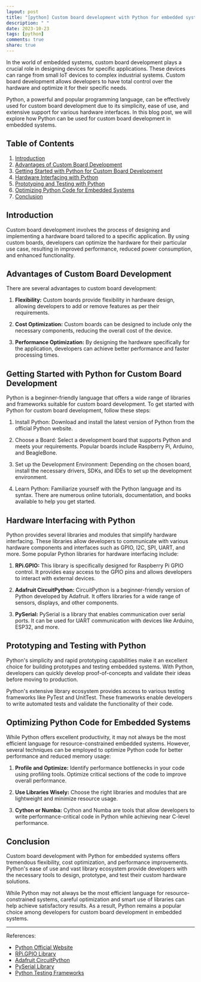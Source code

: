 ```yaml
---
layout: post
title: "[python] Custom board development with Python for embedded systems"
description: " "
date: 2023-10-23
tags: [python]
comments: true
share: true
---
```


In the world of embedded systems, custom board development plays a crucial role in designing devices for specific applications. These devices can range from small IoT devices to complex industrial systems. Custom board development allows developers to have total control over the hardware and optimize it for their specific needs.

Python, a powerful and popular programming language, can be effectively used for custom board development due to its simplicity, ease of use, and extensive support for various hardware interfaces. In this blog post, we will explore how Python can be used for custom board development in embedded systems.

## Table of Contents
1. [Introduction](#introduction)
2. [Advantages of Custom Board Development](#advantages-of-custom-board-development)
3. [Getting Started with Python for Custom Board Development](#getting-started-with-python-for-custom-board-development)
4. [Hardware Interfacing with Python](#hardware-interfacing-with-python)
5. [Prototyping and Testing with Python](#prototyping-and-testing-with-python)
6. [Optimizing Python Code for Embedded Systems](#optimizing-python-code-for-embedded-systems)
7. [Conclusion](#conclusion)

## Introduction <a name="introduction"></a>
Custom board development involves the process of designing and implementing a hardware board tailored to a specific application. By using custom boards, developers can optimize the hardware for their particular use case, resulting in improved performance, reduced power consumption, and enhanced functionality.

## Advantages of Custom Board Development <a name="advantages-of-custom-board-development"></a>
There are several advantages to custom board development:

1. **Flexibility:** Custom boards provide flexibility in hardware design, allowing developers to add or remove features as per their requirements.

2. **Cost Optimization:** Custom boards can be designed to include only the necessary components, reducing the overall cost of the device.

3. **Performance Optimization:** By designing the hardware specifically for the application, developers can achieve better performance and faster processing times.

## Getting Started with Python for Custom Board Development <a name="getting-started-with-python-for-custom-board-development"></a>
Python is a beginner-friendly language that offers a wide range of libraries and frameworks suitable for custom board development. To get started with Python for custom board development, follow these steps:

1. Install Python: Download and install the latest version of Python from the official Python website.

2. Choose a Board: Select a development board that supports Python and meets your requirements. Popular boards include Raspberry Pi, Arduino, and BeagleBone.

3. Set up the Development Environment: Depending on the chosen board, install the necessary drivers, SDKs, and IDEs to set up the development environment.

4. Learn Python: Familiarize yourself with the Python language and its syntax. There are numerous online tutorials, documentation, and books available to help you get started.

## Hardware Interfacing with Python <a name="hardware-interfacing-with-python"></a>
Python provides several libraries and modules that simplify hardware interfacing. These libraries allow developers to communicate with various hardware components and interfaces such as GPIO, I2C, SPI, UART, and more. Some popular Python libraries for hardware interfacing include:

1. **RPi.GPIO:** This library is specifically designed for Raspberry Pi GPIO control. It provides easy access to the GPIO pins and allows developers to interact with external devices.

2. **Adafruit CircuitPython:** CircuitPython is a beginner-friendly version of Python developed by Adafruit. It offers libraries for a wide range of sensors, displays, and other components.

3. **PySerial:** PySerial is a library that enables communication over serial ports. It can be used for UART communication with devices like Arduino, ESP32, and more.

## Prototyping and Testing with Python <a name="prototyping-and-testing-with-python"></a>
Python's simplicity and rapid prototyping capabilities make it an excellent choice for building prototypes and testing embedded systems. With Python, developers can quickly develop proof-of-concepts and validate their ideas before moving to production.

Python's extensive library ecosystem provides access to various testing frameworks like PyTest and UnitTest. These frameworks enable developers to write automated tests and validate the functionality of their code.

## Optimizing Python Code for Embedded Systems <a name="optimizing-python-code-for-embedded-systems"></a>
While Python offers excellent productivity, it may not always be the most efficient language for resource-constrained embedded systems. However, several techniques can be employed to optimize Python code for better performance and reduced memory usage:

1. **Profile and Optimize:** Identify performance bottlenecks in your code using profiling tools. Optimize critical sections of the code to improve overall performance.

2. **Use Libraries Wisely:** Choose the right libraries and modules that are lightweight and minimize resource usage.

3. **Cython or Numba:** Cython and Numba are tools that allow developers to write performance-critical code in Python while achieving near C-level performance.

## Conclusion <a name="conclusion"></a>
Custom board development with Python for embedded systems offers tremendous flexibility, cost optimization, and performance improvements. Python's ease of use and vast library ecosystem provide developers with the necessary tools to design, prototype, and test their custom hardware solutions.

While Python may not always be the most efficient language for resource-constrained systems, careful optimization and smart use of libraries can help achieve satisfactory results. As a result, Python remains a popular choice among developers for custom board development in embedded systems.

---

References:
- [Python Official Website](https://www.python.org/)
- [RPi.GPIO Library](https://pypi.org/project/RPi.GPIO/)
- [Adafruit CircuitPython](https://circuitpython.org/)
- [PySerial Library](https://pypi.org/project/pyserial/)
- [Python Testing Frameworks](https://docs.python-guide.org/writing/tests/)